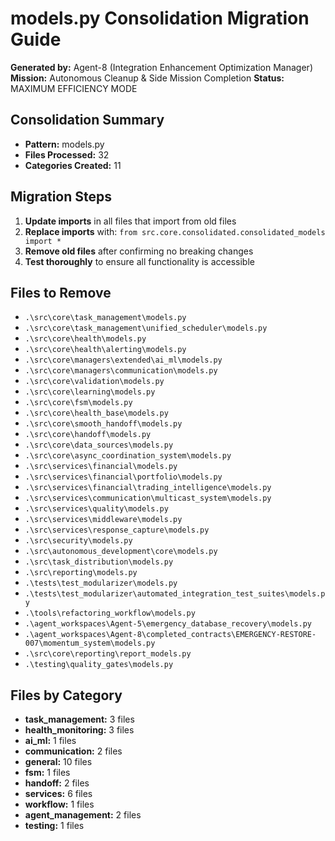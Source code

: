 # models.py Consolidation Migration Guide

**Generated by:** Agent-8 (Integration Enhancement Optimization Manager)
**Mission:** Autonomous Cleanup & Side Mission Completion
**Status:** MAXIMUM EFFICIENCY MODE

## Consolidation Summary

- **Pattern:** models.py
- **Files Processed:** 32
- **Categories Created:** 11

## Migration Steps

1. **Update imports** in all files that import from old files
2. **Replace imports** with: `from src.core.consolidated.consolidated_models import *`
3. **Remove old files** after confirming no breaking changes
4. **Test thoroughly** to ensure all functionality is accessible

## Files to Remove

- `.\src\core\task_management\models.py`
- `.\src\core\task_management\unified_scheduler\models.py`
- `.\src\core\health\models.py`
- `.\src\core\health\alerting\models.py`
- `.\src\core\managers\extended\ai_ml\models.py`
- `.\src\core\managers\communication\models.py`
- `.\src\core\validation\models.py`
- `.\src\core\learning\models.py`
- `.\src\core\fsm\models.py`
- `.\src\core\health_base\models.py`
- `.\src\core\smooth_handoff\models.py`
- `.\src\core\handoff\models.py`
- `.\src\core\data_sources\models.py`
- `.\src\core\async_coordination_system\models.py`
- `.\src\services\financial\models.py`
- `.\src\services\financial\portfolio\models.py`
- `.\src\services\financial\trading_intelligence\models.py`
- `.\src\services\communication\multicast_system\models.py`
- `.\src\services\quality\models.py`
- `.\src\services\middleware\models.py`
- `.\src\services\response_capture\models.py`
- `.\src\security\models.py`
- `.\src\autonomous_development\core\models.py`
- `.\src\task_distribution\models.py`
- `.\src\reporting\models.py`
- `.\tests\test_modularizer\models.py`
- `.\tests\test_modularizer\automated_integration_test_suites\models.py`
- `.\tools\refactoring_workflow\models.py`
- `.\agent_workspaces\Agent-5\emergency_database_recovery\models.py`
- `.\agent_workspaces\Agent-8\completed_contracts\EMERGENCY-RESTORE-007\momentum_system\models.py`
- `.\src\core\reporting\report_models.py`
- `.\testing\quality_gates\models.py`

## Files by Category

- **task_management:** 3 files
- **health_monitoring:** 3 files
- **ai_ml:** 1 files
- **communication:** 2 files
- **general:** 10 files
- **fsm:** 1 files
- **handoff:** 2 files
- **services:** 6 files
- **workflow:** 1 files
- **agent_management:** 2 files
- **testing:** 1 files
